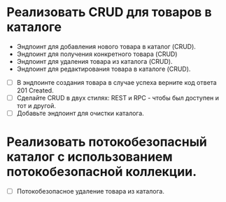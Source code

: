 # Реализовать CRUD для товаров в каталоге

* Эндпоинт для добавления нового товара в каталог (CRUD).
* Эндпоинт для получения конкретного товара (CRUD)
* Эндпоинт для удаления товара из каталога (CRUD).
* Эндпоинт для редактирования товара в каталоге (CRUD).


- [ ] В эндпоинте создания товара в случае успеха верните код ответа 201 Created.
- [ ] Сделайте CRUD в двух стилях: REST и RPC - чтобы был доступен и тот и другой.
- [ ] Добавьте эндпоинт для очистки каталога.

# Реализовать потокобезопасный каталог с использованием потокобезопасной коллекции.

- [ ] Потокобезопасное удаление товара из каталога.

